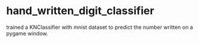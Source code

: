 # hand_written_digit_classifier
trained a KNClassifier with mnist dataset to predict the number written on a pygame window.

